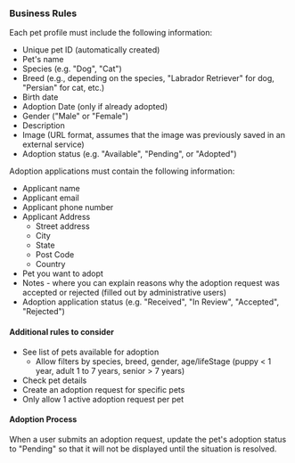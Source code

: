 ### Business Rules

Each pet profile must include the following information:
* Unique pet ID (automatically created)
* Pet's name
* Species (e.g. "Dog", "Cat") 
* Breed (e.g., depending on the species, "Labrador Retriever" for dog, "Persian" for cat, etc.)
* Birth date
* Adoption Date (only if already adopted)
* Gender ("Male" or "Female")
* Description 
* Image (URL format, assumes that the image was previously saved in an external service)
* Adoption status (e.g. "Available", "Pending", or "Adopted")

Adoption applications must contain the following information:
* Applicant name
* Applicant email
* Applicant phone number
* Applicant Address 
    * Street address
    * City
    * State
    * Post Code
    * Country
* Pet you want to adopt
* Notes - where you can explain reasons why the adoption request was accepted or rejected (filled out by administrative users)
* Adoption application status (e.g. "Received", "In Review", "Accepted", "Rejected")

#### Additional rules to consider
* See list of pets available for adoption
    * Allow filters by species, breed, gender, age/lifeStage (puppy < 1 year, adult 1 to 7 years, senior > 7 years)
* Check pet details
* Create an adoption request for specific pets
* Only allow 1 active adoption request per pet

#### Adoption Process
When a user submits an adoption request, update the pet's adoption status to "Pending" so that it will not be displayed until the situation is resolved.